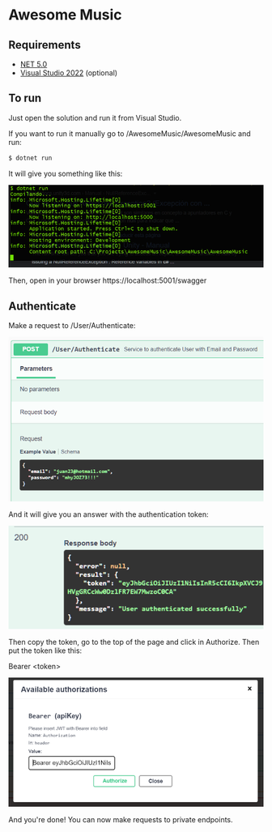 # Awesome Music

## Requirements

- [NET 5.0](https://dotnet.microsoft.com/en-us/download/dotnet/5.0)
- [Visual Studio 2022](https://visualstudio.microsoft.com) (optional)

## To run

Just open the solution and run it from Visual Studio.

If you want to run it manually go to /AwesomeMusic/AwesomeMusic and run:
```bash
$ dotnet run
```
It will give you something like this:

![run](https://github.com/jestra52/AwesomeMusic/blob/master/run.PNG)

Then, open in your browser https://localhost:5001/swagger

## Authenticate

Make a request to /User/Authenticate:

![auth-body](https://github.com/jestra52/AwesomeMusic/blob/master/auth-body.PNG)

And it will give you an answer with the authentication token:

![token](https://github.com/jestra52/AwesomeMusic/blob/master/token.PNG)

Then copy the token, go to the top of the page and click in Authorize. Then put the token like this:

Bearer \<token\>

![authorize](https://github.com/jestra52/AwesomeMusic/blob/master/authorize.PNG)

And you're done! You can now make requests to private endpoints.

